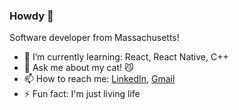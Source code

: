 ### Howdy 👋

Software developer from Massachusetts!

- 🌱 I’m currently learning: React, React Native, C++
- 💬 Ask me about my cat! 😼
- 📫 How to reach me: [LinkedIn](https://www.linkedin.com/in/aaronjoslinwangdu/), [Gmail](mailto:aarsjw@gmail.com)
- ⚡ Fun fact: I'm just living life 
